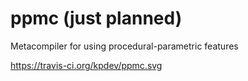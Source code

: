 # ppmc (just planned)
Metacompiler for using procedural-parametric features

https://travis-ci.org/kpdev/ppmc.svg
